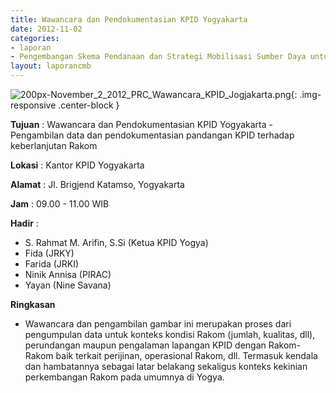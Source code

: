 ```yaml
---
title: Wawancara dan Pendokumentasian KPID Yogyakarta
date: 2012-11-02
categories:
- laporan
- Pengembangan Skema Pendanaan dan Strategi Mobilisasi Sumber Daya untuk Keberlanjutan Media komunitas di Indonesia
layout: laporancmb
---
```



![200px-November_2_2012_PRC_Wawancara_KPID_Jogjakarta.png](/uploads/200px-November_2_2012_PRC_Wawancara_KPID_Jogjakarta.png){: .img-responsive .center-block }


**Tujuan** : Wawancara dan Pendokumentasian KPID Yogyakarta - Pengambilan data dan pendokumentasian pandangan KPID terhadap keberlanjutan Rakom 

**Lokasi** : Kantor KPID Yogyakarta 

**Alamat** : Jl. Brigjend Katamso, Yogyakarta 

**Jam** : 09.00 - 11.00 WIB 

**Hadir** :
* S. Rahmat M. Arifin, S.Si (Ketua KPID Yogya)
* Fida (JRKY)
* Farida (JRKI)
* Ninik Annisa (PIRAC)
* Yayan (Nine Savana)

**Ringkasan**  
* Wawancara dan pengambilan gambar ini merupakan proses dari pengumpulan data untuk konteks kondisi Rakom (jumlah, kualitas, dll), perundangan maupun pengalaman lapangan KPID dengan Rakom-Rakom baik terkait perijinan, operasional Rakom, dll. Termasuk kendala dan hambatannya sebagai latar belakang sekaligus konteks kekinian perkembangan Rakom pada umumnya di Yogya. 
